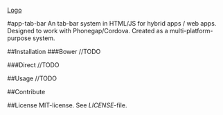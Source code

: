 [Logo](http://i.imgur.com/uIwgFZj.png)

#app-tab-bar
An tab-bar system in HTML/JS for hybrid apps / web apps. Designed to work with Phonegap/Cordova. Created as a multi-platform-purpose system. 

##Installation 
###Bower
//TODO

###Direct
//TODO

##Usage
//TODO

##Contribute

##License 
MIT-license. See *LICENSE*-file.
